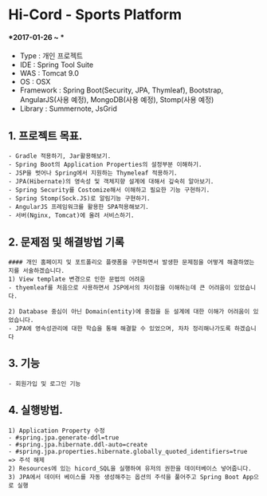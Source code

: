 # Hi-Cord - Sports Platform 

#### *2017-01-26 ~ *  

- Type : 개인 프로젝트
- IDE : Spring Tool Suite
- WAS : Tomcat 9.0
- OS : OSX  
- Framework : Spring Boot(Security, JPA, Thymleaf), Bootstrap, AngularJS(사용 예정),  MongoDB(사용 예정), Stomp(사용 예정)
- Library : Summernote, JsGrid


## 1. 프로젝트 목표.
	- Gradle 적용하기, Jar활용해보기.
	- Spring Boot의 Application Properties의 설정부분 이해하기.
	- JSP을 벗어나 Spring에서 지원하는 Thymeleaf 적용하기.
	- JPA(Hibernate)의 영속성 및 객체지향 설계에 대해서 깊숙히 알아보기.
	- Spring Security를 Costomize해서 이해하고 필요한 기능 구현하기.
	- Spring Stomp(Sock.JS)로 알림기능 구현하기.
	- AngularJS 프레임워크를 활용한 SPA적용해보기.
	- 서버(Nginx, Tomcat)에 올려 서비스하기.

## 2. 문제점 및 해결방법 기록  
	#### 개인 홈페이지 및 포트폴리오 플랫폼을 구현하면서 발생한 문제점을 어떻게 해결하였는지를 서술하겠습니다. 
	1) View template 변경으로 인한 문법의 어려움
	- thyemleaf를 처음으로 사용하면서 JSP에서의 차이점을 이해하는데 큰 어려움이 있었습니다.

	2) Database 중심이 아닌 Domain(entity)에 중점을 둔 설계에 대한 이해가 어려움이 있었습니다.
	- JPA에 영속성관리에 대한 학습을 통해 해결할 수 있었으며, 차차 정리해나가도록 하겠습니다

## 3. 기능
	- 회원가입 및 로그인 기능


## 4. 실행방법.
	1) Application Property 수정 
	- #spring.jpa.generate-ddl=true
	- #spring.jpa.hibernate.ddl-auto=create
	- #spring.jpa.properties.hibernate.globally_quoted_identifiers=true
	=> 주석 해제
	2) Resources에 있는 hicord_SQL을 실행하여 유저의 권한을 데이터베이스 넣어줍니다.
	3) JPA에서 데이터 베이스를 자동 생성해주는 옵션의 주석을 풀어주고 Spring Boot App으로 실행
